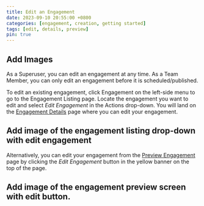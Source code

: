 ```yaml
---
title: Edit an Engagement
date: 2023-09-10 20:55:00 +0800
categories: [engagement, creation, getting started]
tags: [edit, details, preview]
pin: true
---
```


## Add Images

As a Superuser, you can edit an engagement at any time. As a Team Member, you can only edit an engagement before it is scheduled/published. 

To edit an existing engagement, click Engagement on the left-side menu to go to the Engagement Listing page. Locate the engagement you want to edit and select *Edit Engagement* in the Actions drop-down. You will land on the [Engagement Details](/met-guide/posts/engagement-details/) page where you can edit your engagement. 

## Add image of the engagement listing drop-down with edit engagement 

Alternatively, you can edit your engagement from the [Preview Engagement](/met-guide/posts/preview-engagement/)  page by clicking the *Edit Engagement* button in the yellow banner on the top of the page. 

##  Add image of the engagement preview screen with edit button.

